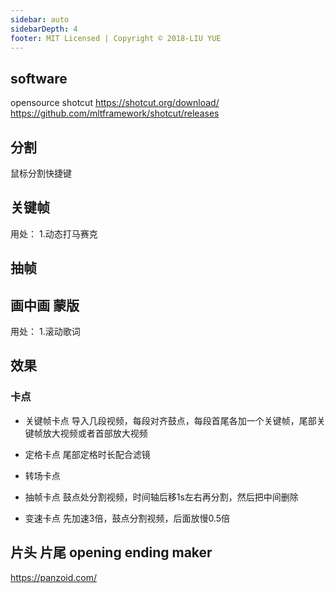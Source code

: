 ```yaml
---
sidebar: auto
sidebarDepth: 4
footer: MIT Licensed | Copyright © 2018-LIU YUE
---
```


## software

 opensource shotcut
https://shotcut.org/download/
https://github.com/mltframework/shotcut/releases

## 分割
鼠标分割快捷键

## 关键帧

用处：
1.动态打马赛克

## 抽帧

## 画中画 蒙版
用处：
1.滚动歌词

## 效果

### 卡点
+ 关键帧卡点
  导入几段视频，每段对齐鼓点，每段首尾各加一个关键帧，尾部关键帧放大视频或者首部放大视频
+ 定格卡点
  尾部定格时长配合滤镜
+ 转场卡点
  
+ 抽帧卡点
  鼓点处分割视频，时间轴后移1s左右再分割，然后把中间删除
+ 变速卡点
  先加速3倍，鼓点分割视频，后面放慢0.5倍


## 片头 片尾 opening ending maker
https://panzoid.com/
